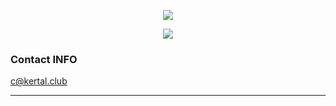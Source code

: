 <p align="center">
  <a href="https://github.com/femboyx">
  <img src="https://i.giphy.com/media/FcqKy4Kj7XOK0hCW4g/giphy.webp">
  </a>
</p>

<p align="center">
  <!-- Typing SVG by Readme Typing SVG -->
  <a href="https://readme-typing-svg.demolab.com">
    <img src="https://readme-typing-svg.demolab.com?font=Fira+Code&pause=1000&random=false&width=435&lines=Penetration+Tester;Threat+Intelligence+Analyst;PHP%2C+Python%2C+Kotlin%2C+TypeScript%2C+and+a+little+bit+of+JavaScript.">
  </a>
</p>

### Contact INFO

 [c@kertal.club](mailto:c@kertal.club)
 
---
